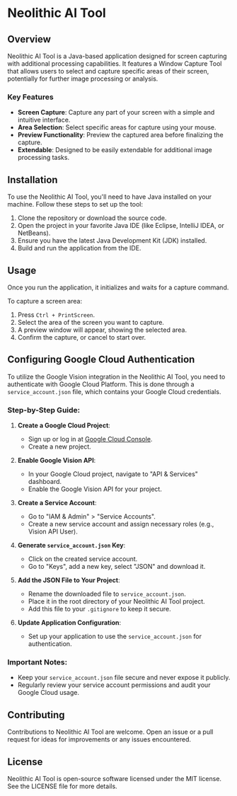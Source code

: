 # Neolithic AI Tool

## Overview
Neolithic AI Tool is a Java-based application designed for screen capturing with additional processing capabilities. It features a Window Capture Tool that allows users to select and capture specific areas of their screen, potentially for further image processing or analysis.

### Key Features
- **Screen Capture**: Capture any part of your screen with a simple and intuitive interface.
- **Area Selection**: Select specific areas for capture using your mouse.
- **Preview Functionality**: Preview the captured area before finalizing the capture.
- **Extendable**: Designed to be easily extendable for additional image processing tasks.

## Installation
To use the Neolithic AI Tool, you'll need to have Java installed on your machine. Follow these steps to set up the tool:

1. Clone the repository or download the source code.
2. Open the project in your favorite Java IDE (like Eclipse, IntelliJ IDEA, or NetBeans).
3. Ensure you have the latest Java Development Kit (JDK) installed.
4. Build and run the application from the IDE.

## Usage
Once you run the application, it initializes and waits for a capture command. 

To capture a screen area:
1. Press `Ctrl + PrintScreen`.
2. Select the area of the screen you want to capture.
3. A preview window will appear, showing the selected area.
4. Confirm the capture, or cancel to start over.

## Configuring Google Cloud Authentication
To utilize the Google Vision integration in the Neolithic AI Tool, you need to authenticate with Google Cloud Platform. This is done through a `service_account.json` file, which contains your Google Cloud credentials.

### Step-by-Step Guide:
1. **Create a Google Cloud Project**:
   - Sign up or log in at [Google Cloud Console](https://console.cloud.google.com/).
   - Create a new project.

2. **Enable Google Vision API**:
   - In your Google Cloud project, navigate to "API & Services" dashboard.
   - Enable the Google Vision API for your project.

3. **Create a Service Account**:
   - Go to "IAM & Admin" > "Service Accounts".
   - Create a new service account and assign necessary roles (e.g., Vision API User).

4. **Generate `service_account.json` Key**:
   - Click on the created service account.
   - Go to "Keys", add a new key, select "JSON" and download it.

5. **Add the JSON File to Your Project**:
   - Rename the downloaded file to `service_account.json`.
   - Place it in the root directory of your Neolithic AI Tool project.
   - Add this file to your `.gitignore` to keep it secure.

6. **Update Application Configuration**:
   - Set up your application to use the `service_account.json` for authentication.

### Important Notes:
- Keep your `service_account.json` file secure and never expose it publicly.
- Regularly review your service account permissions and audit your Google Cloud usage.

## Contributing
Contributions to Neolithic AI Tool are welcome. Open an issue or a pull request for ideas for improvements or any issues encountered.

## License
Neolithic AI Tool is open-source software licensed under the MIT license. See the LICENSE file for more details.
